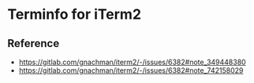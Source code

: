 # Terminfo for iTerm2

## Reference

* <https://gitlab.com/gnachman/iterm2/-/issues/6382#note_349448380>
* <https://gitlab.com/gnachman/iterm2/-/issues/6382#note_742158029>
